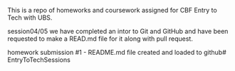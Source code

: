 This is a repo of homeworks and coursework assigned for CBF Entry to Tech with UBS.

session04/05 we have completed an intor to Git and GitHub and have been requested to make a READ.md file for it along with pull request.

homework submission #1 - README.md file created and loaded to github# EntryToTechSessions
